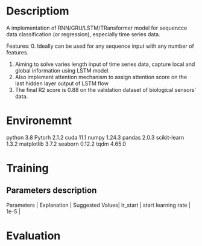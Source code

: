 # Descriptiom
A implementation of RNN/GRU/LSTM/TRansformer model for sequencce data classification (or regression), especially time series data.

Features:
0. Ideally can be used for any sequence input with any number of features.
1. Aiming to solve varies length input of time series data, capture local and global information using LSTM model.
2. Also implement attention mechanism to assign attention score on the last hidden layer output of LSTM flow
3. The final R2 score is 0.88 on the validation dataset of biological sensors' data.

# Environemnt
python 3.8
Pytorh 2.1.2
cuda 11.1
numpy 1.24.3
pandas 2.0.3
scikit-learn 1.3.2
matplotlib 3.7.2
seaborn 0.12.2
tqdm 4.65.0

# Training
## Parameters description
Parameters | Explanation | Suggested Values|
lr_start   | start learning rate | 1e-5    |


# Evaluation
